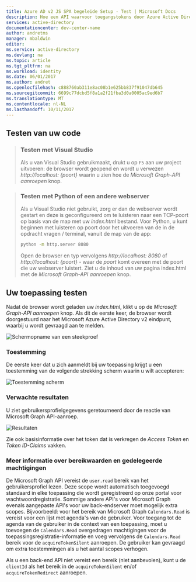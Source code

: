 ```yaml
---
title: Azure AD v2 JS SPA begeleide Setup - Test | Microsoft Docs
description: Hoe een API waarvoor toegangstokens door Azure Active Directory-v2-eindpunt kunnen aanroepen in JavaScript SPA-toepassingen
services: active-directory
documentationcenter: dev-center-name
author: andretms
manager: mbaldwin
editor: 
ms.service: active-directory
ms.devlang: na
ms.topic: article
ms.tgt_pltfrm: na
ms.workload: identity
ms.date: 06/01/2017
ms.author: andret
ms.openlocfilehash: c888760ab311e8ac08b1e625bb837f91047db645
ms.sourcegitcommit: 6699c77dcbd5f8a1a2f21fba3d0a0005ac9ed6b7
ms.translationtype: MT
ms.contentlocale: nl-NL
ms.lasthandoff: 10/11/2017
---
```

## <a name="test-your-code"></a>Testen van uw code

> ### <a name="testing-with-visual-studio"></a>Testen met Visual Studio
> Als u van Visual Studio gebruikmaakt, drukt u op `F5` aan uw project uitvoeren: de browser wordt geopend en wordt u verwezen *http://localhost: {poort}* waarin u zien hoe de *Microsoft Graph-API aanroepen* knop.

<p/><!-- -->

> ### <a name="testing-with-python-or-another-web-server"></a>Testen met Python of een andere webserver
> Als u Visual Studio niet gebruikt, zorg er dan de webserver wordt gestart en deze is geconfigureerd om te luisteren naar een TCP-poort op basis van de map met uw *index.html* bestand. Voor Python, u kunt beginnen met luisteren op poort door het uitvoeren van de in de opdracht vragen / terminal, vanuit de map van de app:
> 
> ```bash
> python -m http.server 8080
> ```
>  Open de browser en typ vervolgens *http://localhost: 8080* of *http://localhost: {poort}* - waar de *poort* komt overeen met de poort die uw webserver luistert. Ziet u de inhoud van uw pagina index.html met de *Microsoft Graph-API aanroepen* knop.

## <a name="test-your-application"></a>Uw toepassing testen

Nadat de browser wordt geladen uw *index.html*, klikt u op de *Microsoft Graph-API aanroepen* knop. Als dit de eerste keer, de browser wordt doorgestuurd naar het Microsoft Azure Active Directory v2 eindpunt, waarbij u wordt gevraagd aan te melden.
 
![Schermopname van een steekproef](media/active-directory-singlepageapp-javascriptspa-test/javascriptspascreenshot1.png)


### <a name="consent"></a>Toestemming
De eerste keer dat u zich aanmeldt bij uw toepassing krijgt u een toestemming van de volgende strekking scherm waarin u wilt accepteren:

 ![Toestemming scherm](media/active-directory-singlepageapp-javascriptspa-test/javascriptspaconsent.png)


### <a name="expected-results"></a>Verwachte resultaten
U ziet gebruikersprofielgegevens geretourneerd door de reactie van Microsoft Graph API-aanroep.
 
 ![Resultaten](media/active-directory-singlepageapp-javascriptspa-test/javascriptsparesults.png)

Zie ook basisinformatie over het token dat is verkregen de *Access Token* en *Token ID-Claims* vakken.

<!--start-collapse-->
### <a name="more-information-about-scopes-and-delegated-permissions"></a>Meer informatie over bereikwaarden en gedelegeerde machtigingen

De Microsoft Graph API vereist de `user.read` bereik van het gebruikersprofiel lezen. Deze scope wordt automatisch toegevoegd standaard in elke toepassing die wordt geregistreerd op onze portal voor wachtwoordregistratie. Sommige andere API's voor Microsoft Graph evenals aangepaste API's voor uw back-endserver moet mogelijk extra scopes. Bijvoorbeeld: voor het bereik van Microsoft Graph `Calendars.Read` is vereist voor een lijst met agenda's van de gebruiker. Voor toegang tot de agenda van de gebruiker in de context van een toepassing, moet u toevoegen de `Calendars.Read` overgedragen machtigingen voor de toepassingsregistratie-informatie en voeg vervolgens de `Calendars.Read` bereik voor de `acquireTokenSilent` aanroepen. De gebruiker kan gevraagd om extra toestemmingen als u het aantal scopes verhogen.

Als u een back-end API niet vereist een bereik (niet aanbevolen), kunt u de `clientId` als het bereik in de `acquireTokenSilent` en/of `acquireTokenRedirect` aanroepen.

<!--end-collapse-->
